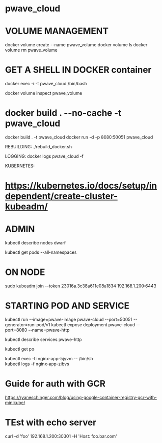 # pwave_cloud

# VOLUME MANAGEMENT
docker volume create --name pwave_volume
docker volume ls
docker volume rm pwave_volume

# GET A SHELL IN DOCKER container
docker exec -i -t pwave_cloud /bin/bash 


docker volume inspect pwave_volume


# docker build . --no-cache -t pwave_cloud
docker build . -t pwave_cloud
docker run -d -p 8080:50051 pwave_cloud


REBUILDING:
./rebuild_docker.sh

LOGGING:
docker logs pwave_cloud -f


KUBERNETES:
# https://kubernetes.io/docs/setup/independent/create-cluster-kubeadm/


# ADMIN 
kubectl describe nodes dwarf

kubectl get pods --all-namespaces

# ON NODE
sudo kubeadm join --token 23016a.3c38a611e08a1834 192.168.1.200:6443



# STARTING POD AND SERVICE
kubectl run --image=pwave-image pwave-cloud --port=50051 --generator=run-pod/v1
kubectl expose deployment pwave-cloud --port=8080 --name=pwave-http

kubectl describe services pwave-http

kubectl get po

kubectl exec -ti nginx-app-5jyvm -- /bin/sh    
kubectl logs -f nginx-app-zibvs

# Guide for auth with GCR
https://ryaneschinger.com/blog/using-google-container-registry-gcr-with-minikube/

# TEst with echo server
 curl -d 'foo' 192.168.1.200:30301 -H 'Host: foo.bar.com'

